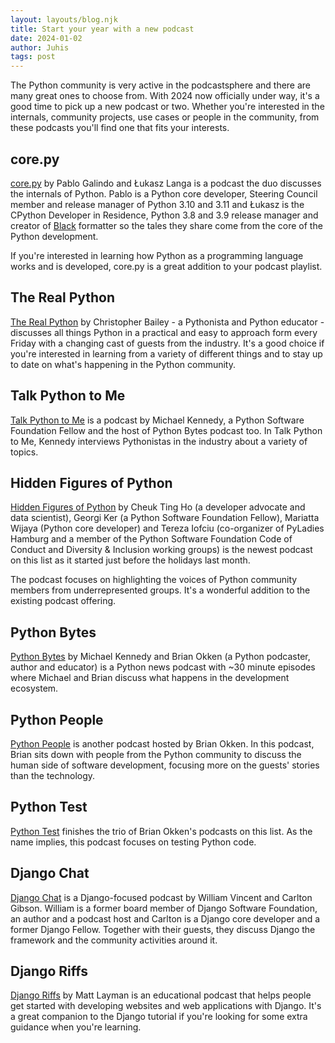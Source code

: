 ```yaml
---
layout: layouts/blog.njk
title: Start your year with a new podcast
date: 2024-01-02
author: Juhis
tags: post
---
```


The Python community is very active in the podcastsphere and there are many great ones to choose from.
With 2024 now officially under way, it's a good time to pick up a new podcast or two. Whether you're interested in the internals, community projects, use cases or people in the community, from these podcasts you'll find one that fits your interests.

## core\.py

[core.py](https://pca.st/mb7191wn) by Pablo Galindo and Łukasz Langa is a podcast the duo discusses the internals of Python. Pablo is a Python core developer, Steering Council member and release manager of Python 3.10 and 3.11 and Łukasz is the CPython Developer in Residence, Python 3.8 and 3.9 release manager and creator of [Black](https://github.com/psf/black) formatter so the tales they share come from the core of the Python development.

If you're interested in learning how Python as a programming language works and is developed, core\.py is a great addition to your podcast playlist.

## The Real Python

[The Real Python](https://realpython.com/podcasts/rpp/) by Christopher Bailey - a Pythonista and Python educator - discusses all things Python in a practical and easy to approach form every Friday with a changing cast of guests from the industry. It's a good choice if you're interested in learning from a variety of different things and to stay up to date on what's happening in the Python community.

## Talk Python to Me

[Talk Python to Me](https://talkpython.fm/) is a podcast by Michael Kennedy, a Python Software Foundation Fellow and the host of Python Bytes podcast too. In Talk Python to Me, Kennedy interviews Pythonistas in the industry about a variety of topics.

## Hidden Figures of Python

[Hidden Figures of Python](https://pypodcats.live/) by Cheuk Ting Ho (a developer advocate and data scientist), Georgi Ker (a Python Software Foundation Fellow), Mariatta Wijaya (Python core developer) and Tereza Iofciu (co-organizer of PyLadies Hamburg and a member of the Python Software Foundation Code of Conduct and Diversity & Inclusion working groups) is the newest podcast on this list as it started just before the holidays last month.

The podcast focuses on highlighting the voices of Python community members from underrepresented groups. It's a wonderful addition to the existing podcast offering.

## Python Bytes

[Python Bytes](https://pythonbytes.fm/) by Michael Kennedy and Brian Okken (a Python podcaster, author and educator) is a Python news podcast with ~30 minute episodes where Michael and Brian discuss what happens in the development ecosystem.

## Python People

[Python People](https://pythonpeople.fm/) is another podcast hosted by Brian Okken. In this podcast, Brian sits down with people from the Python community to discuss the human side of software development, focusing more on the guests' stories than the technology.

## Python Test

[Python Test](https://podcast.pythontest.com/) finishes the trio of Brian Okken's podcasts on this list. As the name implies, this podcast focuses on testing Python code.

## Django Chat

[Django Chat](https://djangochat.com/) is a Django-focused podcast by William Vincent and Carlton Gibson. William is a former board member of Django Software Foundation, an author and a podcast host and Carlton is a Django core developer and a former Django Fellow. Together with their guests, they discuss Django the framework and the community activities around it.

## Django Riffs

[Django Riffs](https://djangoriffs.com/) by Matt Layman is an educational podcast that helps people get started with developing websites and web applications with Django. It's a great companion to the Django tutorial if you're looking for some extra guidance when you're learning.
